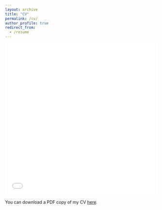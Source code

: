 ```yaml
---
layout: archive
title: "CV"
permalink: /cv/
author_profile: true
redirect_from:
  - /resume
---
```


<iframe src="/files/pdf/MengZe_CV.pdf" width="100%" height="500" frameborder="no" border="0" marginwidth="0" marginheight="0"></iframe>

You can download a PDF copy of my CV [here](/files/pdf/MengZe_CV.pdf).
